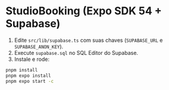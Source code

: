 # StudioBooking (Expo SDK 54 + Supabase)

1) Edite `src/lib/supabase.ts` com suas chaves (`SUPABASE_URL` e `SUPABASE_ANON_KEY`).
2) Execute `supabase.sql` no SQL Editor do Supabase.
3) Instale e rode:
```bash
pnpm install
pnpm expo install
pnpm expo start -c
```
